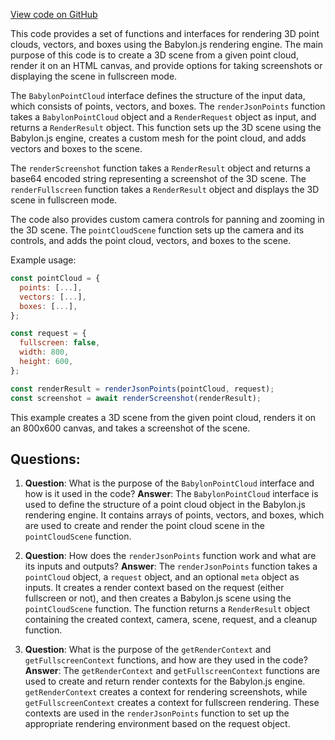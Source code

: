 [View code on GitHub](https://github.com/wandb/weave/weave-js/src/common/util/render_babylon.ts)

This code provides a set of functions and interfaces for rendering 3D point clouds, vectors, and boxes using the Babylon.js rendering engine. The main purpose of this code is to create a 3D scene from a given point cloud, render it on an HTML canvas, and provide options for taking screenshots or displaying the scene in fullscreen mode.

The `BabylonPointCloud` interface defines the structure of the input data, which consists of points, vectors, and boxes. The `renderJsonPoints` function takes a `BabylonPointCloud` object and a `RenderRequest` object as input, and returns a `RenderResult` object. This function sets up the 3D scene using the Babylon.js engine, creates a custom mesh for the point cloud, and adds vectors and boxes to the scene.

The `renderScreenshot` function takes a `RenderResult` object and returns a base64 encoded string representing a screenshot of the 3D scene. The `renderFullscreen` function takes a `RenderResult` object and displays the 3D scene in fullscreen mode.

The code also provides custom camera controls for panning and zooming in the 3D scene. The `pointCloudScene` function sets up the camera and its controls, and adds the point cloud, vectors, and boxes to the scene.

Example usage:

```javascript
const pointCloud = {
  points: [...],
  vectors: [...],
  boxes: [...],
};

const request = {
  fullscreen: false,
  width: 800,
  height: 600,
};

const renderResult = renderJsonPoints(pointCloud, request);
const screenshot = await renderScreenshot(renderResult);
```

This example creates a 3D scene from the given point cloud, renders it on an 800x600 canvas, and takes a screenshot of the scene.
## Questions: 
 1. **Question**: What is the purpose of the `BabylonPointCloud` interface and how is it used in the code?
   **Answer**: The `BabylonPointCloud` interface is used to define the structure of a point cloud object in the Babylon.js rendering engine. It contains arrays of points, vectors, and boxes, which are used to create and render the point cloud scene in the `pointCloudScene` function.

2. **Question**: How does the `renderJsonPoints` function work and what are its inputs and outputs?
   **Answer**: The `renderJsonPoints` function takes a `pointCloud` object, a `request` object, and an optional `meta` object as inputs. It creates a render context based on the request (either fullscreen or not), and then creates a Babylon.js scene using the `pointCloudScene` function. The function returns a `RenderResult` object containing the created context, camera, scene, request, and a cleanup function.

3. **Question**: What is the purpose of the `getRenderContext` and `getFullscreenContext` functions, and how are they used in the code?
   **Answer**: The `getRenderContext` and `getFullscreenContext` functions are used to create and return render contexts for the Babylon.js engine. `getRenderContext` creates a context for rendering screenshots, while `getFullscreenContext` creates a context for fullscreen rendering. These contexts are used in the `renderJsonPoints` function to set up the appropriate rendering environment based on the request object.